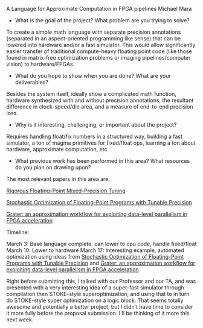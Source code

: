 A Language for Approximate Computation in FPGA pipelines
Michael Mara

* What is the goal of the project? What problem are you trying to solve?

To create a simple math language with separate precision annotations (separated in an aspect-oriented programming like sense) that can be lowered into hardware and/or a fast simulator. This would allow significantly easier transfer of traditional compute-heavy floating point code (like those found in matrix-free optimization problems or imaging pipelines/computer vision) to hardware/FPGAs.

* What do you hope to show when you are done? What are your deliverables?

Besides the system itself, ideally show a complicated math function, hardware synthesized with and without precision annotations, the resultant difference in clock-speed/die area, and a measure of end-to-end precision loss.

* Why is it interesting, challenging, or important about the project?

Requires handling float/fix numbers in a structured way, building a fast simulator, a ton of magma primitives for fixed/float ops, learning a ton about hardware, approximate computation, etc.

* What previous work has been performed in this area?
  What resources do you plan on drawing upon?

The most relevant papers in this area are:

[Rigorous Floating-Point Mixed-Precision Tuning](http://soarlab.org/publications/popl2017-cbbsgr.pdf)

[Stochastic Optimization of Floating-Point Programs with Tunable Precision](https://cs.stanford.edu/people/eschkufz/docs/pldi_14.pdf)

[Grater: an approximation workflow for exploiting data-level parallelism in FPGA acceleration](http://cseweb.ucsd.edu/~alotfi/grater-date16.pdf)


Timeline:

March 3: Base language complete, can lower to cpu code, handle fixed/float
March 10: Lower to hardware
March 17: Interesting example, automated optimization using ideas from 
[Stochastic Optimization of Floating-Point Programs with Tunable Precision](https://cs.stanford.edu/people/eschkufz/docs/pldi_14.pdf) and [Grater: an approximation workflow for exploiting data-level parallelism in FPGA acceleration](http://cseweb.ucsd.edu/~alotfi/grater-date16.pdf)


Right before submitting this, I talked with our Professor and our TA, and was presented with a very interesting idea of a super-fast simulator through compilation then STOKE-style superoptimization, and using that to in turn do STOKE-style super optimization on a logic block. That seems totally awesome and potentially a better project, but I didn't have time to consider it more fully before the proposal submission. I'll be thinking of it more this next week.
